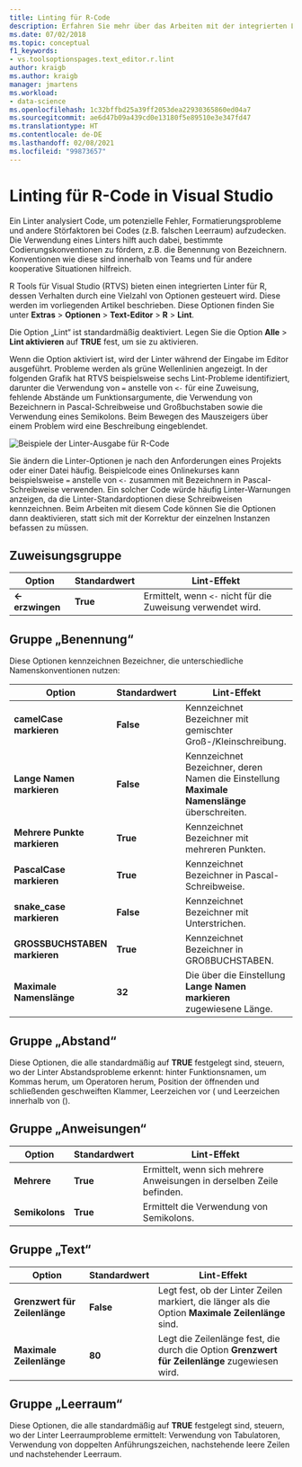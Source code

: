 ```yaml
---
title: Linting für R-Code
description: Erfahren Sie mehr über das Arbeiten mit der integrierten Linting-Unterstützung für R von Visual Studio, einschließlich der Linter-Optionen.
ms.date: 07/02/2018
ms.topic: conceptual
f1_keywords:
- vs.toolsoptionspages.text_editor.r.lint
author: kraigb
ms.author: kraigb
manager: jmartens
ms.workload:
- data-science
ms.openlocfilehash: 1c32bffbd25a39ff2053dea22930365860ed04a7
ms.sourcegitcommit: ae6d47b09a439cd0e13180f5e89510e3e347fd47
ms.translationtype: HT
ms.contentlocale: de-DE
ms.lasthandoff: 02/08/2021
ms.locfileid: "99873657"
---
```

# <a name="lint-r-code-in-visual-studio"></a>Linting für R-Code in Visual Studio

Ein Linter analysiert Code, um potenzielle Fehler, Formatierungsprobleme und andere Störfaktoren bei Codes (z.B. falschen Leerraum) aufzudecken. Die Verwendung eines Linters hilft auch dabei, bestimmte Codierungskonventionen zu fördern, z.B. die Benennung von Bezeichnern. Konventionen wie diese sind innerhalb von Teams und für andere kooperative Situationen hilfreich.

R Tools für Visual Studio (RTVS) bieten einen integrierten Linter für R, dessen Verhalten durch eine Vielzahl von Optionen gesteuert wird. Diese werden im vorliegenden Artikel beschrieben. Diese Optionen finden Sie unter **Extras** > **Optionen** > **Text-Editor** > **R** > **Lint**.

Die Option „Lint“ ist standardmäßig deaktiviert. Legen Sie die Option **Alle** > **Lint aktivieren** auf **TRUE** fest, um sie zu aktivieren.

Wenn die Option aktiviert ist, wird der Linter während der Eingabe im Editor ausgeführt. Probleme werden als grüne Wellenlinien angezeigt. In der folgenden Grafik hat RTVS beispielsweise sechs Lint-Probleme identifiziert, darunter die Verwendung von `=` anstelle von `<-` für eine Zuweisung, fehlende Abstände um Funktionsargumente, die Verwendung von Bezeichnern in Pascal-Schreibweise und Großbuchstaben sowie die Verwendung eines Semikolons. Beim Bewegen des Mauszeigers über einem Problem wird eine Beschreibung eingeblendet.

![Beispiele der Linter-Ausgabe für R-Code](media/linting-01.png)

Sie ändern die Linter-Optionen je nach den Anforderungen eines Projekts oder einer Datei häufig. Beispielcode eines Onlinekurses kann beispielsweise `=` anstelle von `<-` zusammen mit Bezeichnern in Pascal-Schreibweise verwenden. Ein solcher Code würde häufig Linter-Warnungen anzeigen, da die Linter-Standardoptionen diese Schreibweisen kennzeichnen. Beim Arbeiten mit diesem Code können Sie die Optionen dann deaktivieren, statt sich mit der Korrektur der einzelnen Instanzen befassen zu müssen.

## <a name="assignment-group"></a>Zuweisungsgruppe

| Option | Standardwert | Lint-Effekt |
| --- | --- | --- |
| **\<- erzwingen** | **True** | Ermittelt, wenn `<-` nicht für die Zuweisung verwendet wird. |

## <a name="naming-group"></a>Gruppe „Benennung“

Diese Optionen kennzeichnen Bezeichner, die unterschiedliche Namenskonventionen nutzen:

| Option | Standardwert | Lint-Effekt |
| --- | --- | --- |
| **camelCase markieren** | **False** | Kennzeichnet Bezeichner mit gemischter Groß-/Kleinschreibung. |
| **Lange Namen markieren** | **False** | Kennzeichnet Bezeichner, deren Namen die Einstellung **Maximale Namenslänge** überschreiten. |
| **Mehrere Punkte markieren** | **True** | Kennzeichnet Bezeichner mit mehreren Punkten. |
| **PascalCase markieren** | **True** | Kennzeichnet Bezeichner in Pascal-Schreibweise. |
| **snake_case markieren** | **False** | Kennzeichnet Bezeichner mit Unterstrichen. |
| **GROSSBUCHSTABEN markieren** | **True** | Kennzeichnet Bezeichner in GROßBUCHSTABEN. |
| **Maximale Namenslänge** | **32** | Die über die Einstellung **Lange Namen markieren** zugewiesene Länge. |

## <a name="spacing-group"></a>Gruppe „Abstand“

Diese Optionen, die alle standardmäßig auf **TRUE** festgelegt sind, steuern, wo der Linter Abstandsprobleme erkennt: hinter Funktionsnamen, um Kommas herum, um Operatoren herum, Position der öffnenden und schließenden geschweiften Klammer, Leerzeichen vor ( und Leerzeichen innerhalb von ().

## <a name="statements-group"></a>Gruppe „Anweisungen“

| Option | Standardwert | Lint-Effekt |
| --- | --- | --- |
| **Mehrere** | **True** | Ermittelt, wenn sich mehrere Anweisungen in derselben Zeile befinden. |
| **Semikolons** | **True** | Ermittelt die Verwendung von Semikolons. |

## <a name="text-group"></a>Gruppe „Text“

| Option | Standardwert | Lint-Effekt |
| --- | --- | --- |
| **Grenzwert für Zeilenlänge** | **False** | Legt fest, ob der Linter Zeilen markiert, die länger als die Option **Maximale Zeilenlänge** sind. |
| **Maximale Zeilenlänge** | **80** | Legt die Zeilenlänge fest, die durch die Option **Grenzwert für Zeilenlänge** zugewiesen wird. |

## <a name="whitespace-group"></a>Gruppe „Leerraum“

Diese Optionen, die alle standardmäßig auf **TRUE** festgelegt sind, steuern, wo der Linter Leerraumprobleme ermittelt: Verwendung von Tabulatoren, Verwendung von doppelten Anführungszeichen, nachstehende leere Zeilen und nachstehender Leerraum.